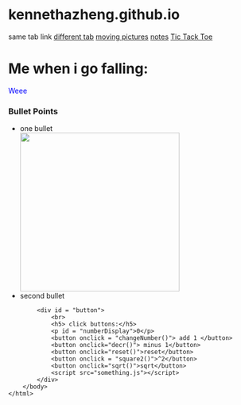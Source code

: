 # kennethazheng.github.io
<!DOCTYPE html>
<html lang="en"> 
    <head> 
        <meta name="viewport" content="width=device-width, initial-scale=1"></meta>
        <title>Kenneth's Testing Ground</title> 
        <link href = "stylesht.css" rel='stylesheet'>
    </head> 
        <nav class = "clicky_links">
            <a href = "/Users/kennethzheng_/Downloads/html/test2.html" style="text-decoration:none">same tab link</a>
            <a href = "/Users/kennethzheng_/Downloads/html/test2.html" target = "_blank">different tab</a>
            <a href = "try2move.html">moving pictures</a>
            <a href = "stylesheet.html">notes</a>
            <a href="ttt_.html" target='_blank'>Tic Tack Toe</a>
        </nav>
        <h1>Me when i go falling:</h1>
        <body> 
            <!-- \/inline css: below\/ -->
            <p style = 'color:blue'>Weee</p>
            <div id="bullet">
                <h3>Bullet Points</h3>
                <ul>
                    <li>one bullet</li>
                    <img src="/Users/kennethzheng_/Downloads/IMG_4888.jpeg" 
                    width = "320" length = "240" alt="" onclick="alert('bunny')"/>
                    <li>second bullet</li>
                </ul>
            </div>
            
            <div id = "button"> 
                <br>
                <h5> click buttons:</h5>
                <p id = "numberDisplay">0</p>
                <button onclick = "changeNumber()"> add 1 </button>
                <button onclick="decr()"> minus 1</button>
                <button onclick="reset()">reset</button>
                <button onclick = "square2()">^2</button>
                <button onclick="sqrt()">sqrt</button>
                <script src="something.js"></script>
            </div>
        </body> 
    </html>
